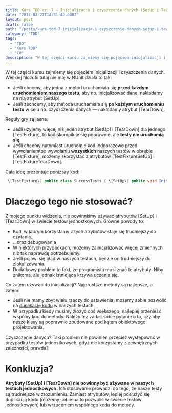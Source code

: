 ```yaml
---
title: Kurs TDD cz. 7 — Inicjalizacja i czyszczenie danych (SetUp i TearDown)
date: "2014-03-27T14:51:40.000Z"
layout: post
draft: false
path: "/posts/kurs-tdd-7-inicjalizacja-i-czyszczenie-danych-setup-i-teardown/"
category: "TDD"
tags:
  - "TDD"
  - "Kurs TDD"
  - "C#"
description: "W tej części kursu zajmiemy się pojęciem inicjalizacji i czyszczenia danych."
---
```


W tej części kursu zajmiemy się pojęciem inicjalizacji i czyszczenia danych. Wielkiej filozofii tutaj nie ma; w NUnit działa to tak:

*   Jeśli chcemy, aby jedna z metod uruchamiała się **przed każdym uruchomieniem naszego testu**, aby np. inicjalizować dane, nakładamy na nią atrybut \[SetUp\].
*   Jeśli zechcemy, aby metoda uruchamiała się **po każdym uruchomieniu testu** w celu np. czyszczenia danych — nakładamy atrybut \[TearDown\].

Reguły gry są jasne:

*   Jeśli użyjemy więcej niż jeden atrybut \[SetUp\] i \[TearDown\] dla jednego \[TestFixture\], to kod skompiluje się poprawnie, ale **testy nie uruchomią się.**
*   Jeśli chcemy natomiast uruchomić kod jednorazowo przed wywołaniem\\po wywołaniu **wszystkich** naszych testów w obrębie \[TestFixture\], możemy skorzystać z atrybutów \[TestFixtureSetUp\] i \[TestFixtureTearDown\].

Całą ideę prezentuje poniższy kod: 
```csharp
 \[TestFixture\] public class SuccessTests { \[SetUp\] public void Init() {...} \[TearDown\] public void Dispose() {...} \[Test\] public void Add() {...} } 
```


# Dlaczego tego nie stosować?

Z mojego punktu widzenia, nie powinniśmy używać atrybutów \[SetUp\] i \[TearDown\] w świecie testów jednostkowych. Główne powody to:

*   Kod, w którym korzystamy z tych atrybutów staje się trudniejszy do czytania...
*   ...oraz debugowania
*   W niektórych przypadkach, możemy zainicjalizować więcej zmiennych niż tak naprawdę potrzebujemy.
*   Jeśli pojawi się błąd w naszych testach, będzie on trudniejszy do zlokalizowania.
*   Dodatkowy problem to fakt, że programista musi znać te atrybuty. Niby znikoma, ale jednak istniejąca krzywa uczenia się.

Co zatem używać do inicjalizacji? Najprostsze metody są najlepsze, a zatem:

*   Jeśli nie mamy zbyt wielu rzeczy do ustawienia, możemy sobie pozwolić na [duplikację kodu](http://dariuszwozniak.net/2013/11/18/kurs-tdd-czesc-6-dobre-i-zle-praktyki-testow-jednostkowych/) w naszych testach.
*   W przypadku kiedy musimy złożyć coś większego, najlepiej przenieść wspólny kod do metody. Należy też zadać sobie pytanie o to, czy aby nasze klasy są poprawnie zbudowane pod kątem obiektowego projektowania.

Czyszczenie danych? Taki problem nie powinien przecież występować w przypadku testów jednostkowych, gdyż nie korzystamy z zewnętrznych zależności, prawda?

# Konkluzja?

**Atrybuty \[SetUp\] i \[TearDown\] nie powinny być używane w naszych testach jednostkowych.** Ich stosowanie prowadzi do tego, że nasze testy są trudniejsze w zrozumieniu. Zamiast atrybutów, lepiej posłużyć się duplikacją kodu (możemy sobie na to pozwolić w świecie testów jednostkowych) lub wrzuceniem wspólnego kodu do metody.